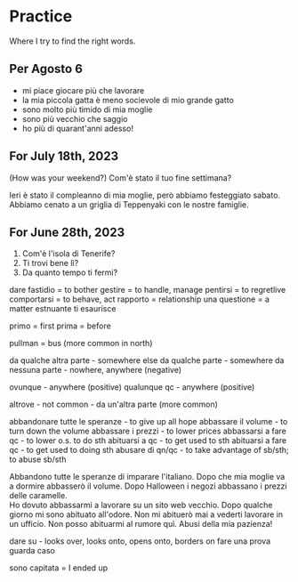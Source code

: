 # Practice

Where I try to find the right words.

## Per Agosto 6

- mi piace giocare più che lavorare
- la mia piccola gatta è meno socievole di mio grande gatto
- sono molto più timido di mia moglie
- sono più vecchio che saggio
- ho più di quarant'anni adesso!


## For July 18th, 2023

(How was your weekend?)
Com'è stato il tuo fine settimana?

Ieri è stato il compleanno di mia moglie, però abbiamo festeggiato sabato.  Abbiamo cenato a un griglia di Teppenyaki con le nostre famiglie.

## For June 28th, 2023

1. Com'è l'isola di Tenerife?
1. Ti trovi bene lì?
1. Da quanto tempo ti fermi?

dare fastidio = to bother
gestire = to handle, manage
pentirsi = to regretlive 
comportarsi = to behave, act
rapporto = relationship
una questione = a matter
estnuante
ti esaurisce

primo = first
prima = before

pullman = bus (more common in north)

da qualche altra parte - somewhere else
da qualche parte - somewhere
da nessuna parte - nowhere, anywhere (negative)

ovunque - anywhere (positive)
qualunque qc - anywhere (positive)

altrove - not common - da un'altra parte (more common)

abbandonare tutte le speranze - to give up all hope
abbassare il volume - to turn down the volume
abbassare i prezzi - to lower prices
abbassarsi a fare qc - to lower o.s. to do sth
abituarsi a qc - to get used to sth
abituarsi a fare qc - to get used to doing sth
abusare di qn/qc - to take advantage of sb/sth; to abuse sb/sth

Abbandono tutte le speranze di imparare l'italiano. 
Dopo che mia moglie va a dormire abbasserò il volume.
Dopo Halloween i negozi abbassano i prezzi delle caramelle.  
Ho dovuto abbassarmi a lavorare su un sito web vecchio.
Dopo qualche giorno mi sono abituato all'odore.
Non mi abituerò mai a vederti lavorare in un ufficio.
Non posso abituarmi al rumore quì.
Abusi della mia pazienza!

dare su - looks over, looks onto, opens onto, borders on
fare una prova
guarda caso

sono capitata = I ended up
